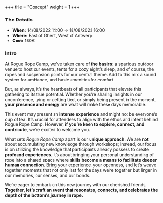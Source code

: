 +++
title = "Concept" 
weight = 1
+++

### The Details
* **When:** 14/08/2022 14:00 -&gt; 18/08/2022 16:00
* **Where:** East of Ghent, West of Antwerp
* **Cost:** 150€ 

### Intro 


At Rogue Rope Camp, we’ve taken care of **the basics**: a spacious outdoor venue to host our events, tents for a cozy night’s sleep, and of course, the ropes and suspension points for our central theme. Add to this mix a sound system for ambiance, and basic amenities for comfort.

But, as always, it’s the heartbeats of all participants that elevate this gathering to its true potential. Whether you’re sharing insights in our unconference, tying or getting tied, or simply being present in the moment, **your presence and energy** are what will make these days memorable.

This event may present an **intense experience** and might not be everyone’s cup of tea. It’s crucial for attendees to align with the ethos and intent behind Rogue Rope Camp. However, **if you’re keen to explore, connect, and contribute**, we’re excited to welcome you.

What sets _Rogue Rope Camp_ apart is our **unique approach**. We are **not** about accumulating new knowledge through workshops; instead, our focus is on utilizing the knowledge that participants already possess to create **profound experiences**. It’s about bringing your personal understanding of rope into a shared space where **skills become a means to facilitate deeper human connection**. Bring your experience, your openness, and let’s weave together moments that not only last for the days we’re together but linger in our memories, our senses, and our bonds.

We’re eager to embark on this new journey with our cherished friends. **Together, let’s craft an event that resonates, connects, and celebrates the depth of the bottom’s journey in rope.**
